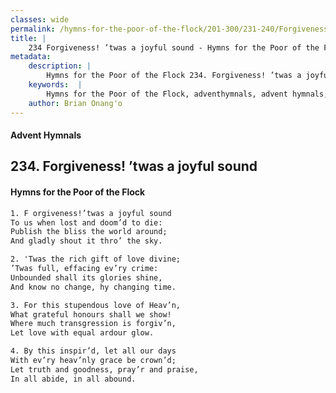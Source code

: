 ```yaml
---
classes: wide
permalink: /hymns-for-the-poor-of-the-flock/201-300/231-240/Forgiveness!-’twas-a-joyful-sound/
title: |
    234 Forgiveness! ’twas a joyful sound - Hymns for the Poor of the Flock
metadata:
    description: |
        Hymns for the Poor of the Flock 234. Forgiveness! ’twas a joyful sound. F orgiveness!’twas a joyful sound To us when lost and doom’d to die:  Publish the bliss the world around; And gladly shout it thro’ the sky. 
    keywords:  |
        Hymns for the Poor of the Flock, adventhymnals, advent hymnals, Forgiveness! ’twas a joyful sound, F orgiveness!’twas a joyful sound, 
    author: Brian Onang'o
---
```


#### Advent Hymnals
## 234. Forgiveness! ’twas a joyful sound
####  Hymns for the Poor of the Flock

```txt
1. F orgiveness!’twas a joyful sound
To us when lost and doom’d to die: 
Publish the bliss the world around;
And gladly shout it thro’ the sky.

2. 'Twas the rich gift of love divine;
’Twas full, effacing ev’ry crime: 
Unbounded shall its glories shine,
And know no change, hy changing time.

3. For this stupendous love of Heav’n,
What grateful honours shall we show! 
Where much transgression is forgiv’n,
Let love with equal ardour glow.

4. By this inspir’d, let all our days
With ev’ry heav’nly grace be crown’d; 
Let truth and goodness, pray’r and praise, 
In all abide, in all abound.
```
